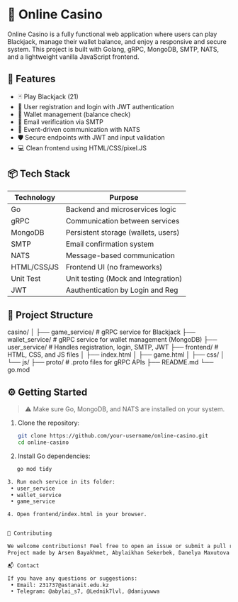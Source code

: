 # 🎰 Online Casino

Online Casino is a fully functional web application where users can play Blackjack, manage their wallet balance, and enjoy a responsive and secure system. This project is built with Golang, gRPC, MongoDB, SMTP, NATS, and a lightweight vanilla JavaScript frontend.

## 🚀 Features

- 🃏 Play Blackjack (21)
- 👤 User registration and login with JWT authentication
- 💼 Wallet management (balance check)
- 📧 Email verification via SMTP
- 💬 Event-driven communication with NATS
- 🛡 Secure endpoints with JWT and input validation
- 💻 Clean frontend using HTML/CSS/pixel.JS

## 📦 Tech Stack

| Technology | Purpose                            |
|------------|------------------------------------|
| Go         | Backend and microservices logic    |
| gRPC       | Communication between services     |
| MongoDB    | Persistent storage (wallets, users)|
| SMTP       | Email confirmation system          |
| NATS       | Message-based communication        |
| HTML/CSS/JS| Frontend UI (no frameworks)        |
| Unit Test  | Unit testing (Mock and Integration)|
| JWT        | Aauthentication by Login and Reg   |


## 📂 Project Structure
casino/
│
├── game_service/         # gRPC service for Blackjack
├── wallet_service/       # gRPC service for wallet management (MongoDB)
├── user_service/         # Handles registration, login, SMTP, JWT
├── frontend/             # HTML, CSS, and JS files
│   ├── index.html
│   ├── game.html
│   ├── css/
│   └── js/
├── proto/                # .proto files for gRPC APIs
├── README.md
└── go.mod


## ⚙️ Getting Started

> ⚠ Make sure Go, MongoDB, and NATS are installed on your system.

1. Clone the repository:
   ```bash
   git clone https://github.com/your-username/online-casino.git
   cd online-casino

2. Install Go dependencies:
```bash
   go mod tidy

3. Run each service in its folder:
 • user_service
 • wallet_service
 • game_service

4. Open frontend/index.html in your browser.


🤝 Contributing

We welcome contributions! Feel free to open an issue or submit a pull request.
Project made by Arsen Bayakhmet, Abylaikhan Sekerbek, Danelya Maxutova.

📬 Contact

If you have any questions or suggestions:
 • Email: 231737@astanait.edu.kz
 • Telegram: @abylai_s7, @Lednik7lvl, @daniyuwwa


